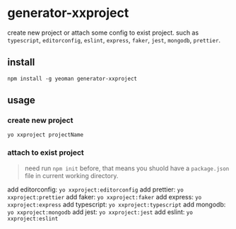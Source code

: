# generator-xxproject
create new project or attach some config to exist project.
such as `typescript`, `editorconfig`, `eslint`, `express`, `faker`, `jest`, `mongodb`, `prettier`.

## install
`npm install -g yeoman generator-xxproject`

## usage
### create new project
`yo xxproject projectName`

### attach to exist project
> need run `npm init` before, that means you shuold have a `package.json` file in current working directory.

add editorconfig: `yo xxproject:editorconfig`
add prettier: `yo xxproject:prettier`
add faker: `yo xxproject:faker`
add express: `yo xxproject:express`
add typescript: `yo xxproject:typescript`
add mongodb: `yo xxproject:mongodb`
add jest: `yo xxproject:jest`
add eslint: `yo xxproject:eslint`
